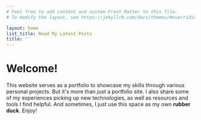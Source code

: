 ```yaml
---
# Feel free to add content and custom Front Matter to this file.
# To modify the layout, see https://jekyllrb.com/docs/themes/#overriding-theme-defaults

layout: home
list_title: Read My Latest Posts
title: ''
---
```


# Welcome!

This website serves as a portfolio to showcase my skills through various personal projects. But it's more than *just* a portfolio site.
I also share some of my experiences picking up new technologies, as well as resources and tools I find helpful. And sometimes, I just 
use this space as my own **rubber duck**. Enjoy!